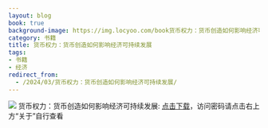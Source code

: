 ```yaml
---
layout: blog
book: true
background-image: https://img.locyoo.com/book货币权力：货币创造如何影响经济可持续发展.jpg
category: 书籍
title: 货币权力：货币创造如何影响经济可持续发展
tags:
- 书籍
- 经济
redirect_from:
  - /2024/03/货币权力：货币创造如何影响经济可持续发展/
---
```

![](https://img.locyoo.com/book货币权力：货币创造如何影响经济可持续发展.jpg)
货币权力：货币创造如何影响经济可持续发展: <a name = "ref1" href="https://url18.ctfile.com/f/50983618-1449297823-b52090?p=3619">点击下载</a>，访问密码请点击右上方“关于”自行查看